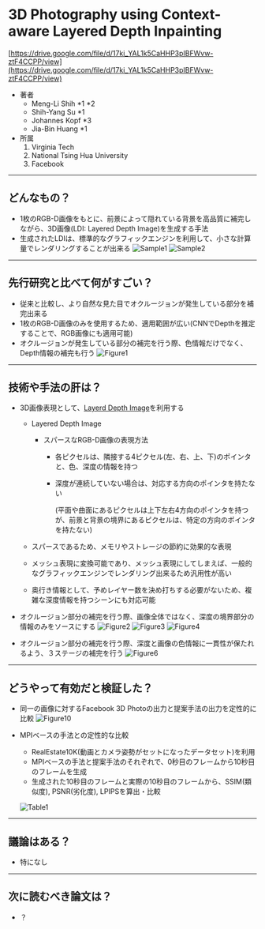 
3D Photography using Context-aware Layered Depth Inpainting
===

[https://drive.google.com/file/d/17ki_YAL1k5CaHHP3pIBFWvw-ztF4CCPP/view](https://drive.google.com/file/d/17ki_YAL1k5CaHHP3pIBFWvw-ztF4CCPP/view)



- 著者
  - Meng-Li Shih *1 *2
  - Shih-Yang Su *1
  - Johannes Kopf *3
  - Jia-Bin Huang *1
- 所属
  1. Virginia Tech
  2. National Tsing Hua University
  3. Facebook

---

## どんなもの？

+ 1枚のRGB-D画像をもとに、前景によって隠れている背景を高品質に補完しながら、3D画像(LDI: Layered Depth Image)を生成する手法
+ 生成されたLDIは、標準的なグラフィックエンジンを利用して、小さな計算量でレンダリングすることが出来る
![Sample1](https://github.com/strshp/surveys/blob/20200416/20200416_reports/3D_Photography_using_Context-aware_Layered_Depth_Inpainting/sample1.png)
  ![Sample2](https://github.com/strshp/surveys/blob/20200416/20200416_reports/3D_Photography_using_Context-aware_Layered_Depth_Inpainting/sample2.png)

---


## 先行研究と比べて何がすごい？

+ 従来と比較し、より自然な見た目でオクルージョンが発生している部分を補完出来る
+ 1枚のRGB-D画像のみを使用するため、適用範囲が広い(CNNでDepthを推定することで、RGB画像にも適用可能)
+ オクルージョンが発生している部分の補完を行う際、色情報だけでなく、Depth情報の補完も行う
![Figure1](https://github.com/strshp/surveys/blob/20200416/20200416_reports/3D_Photography_using_Context-aware_Layered_Depth_Inpainting/figure1.png)

---



## 技術や手法の肝は？

+ 3D画像表現として、[Layerd Depth Image](https://grail.cs.washington.edu/wp-content/uploads/2015/08/Shade98.pdf)を利用する

    + Layered Depth Image

        + スパースなRGB-D画像の表現方法

            + 各ピクセルは、隣接する4ピクセル(左、右、上、下)のポインタと、色、深度の情報を持つ

            + 深度が連続していない場合は、対応する方向のポインタを持たない

                (平面や曲面にあるピクセルは上下左右4方向のポインタを持つが、前景と背景の境界にあるピクセルは、特定の方向のポインタを持たない)

    + スパースであるため、メモリやストレージの節約に効果的な表現

    + メッシュ表現に変換可能であり、メッシュ表現にしてしまえば、一般的なグラフィックエンジンでレンダリング出来るため汎用性が高い

    + 奥行き情報として、予めレイヤー数を決め打ちする必要がないため、複雑な深度情報を持つシーンにも対応可能

+ オクルージョン部分の補完を行う際、画像全体ではなく、深度の境界部分の情報のみをソースにする
    ![Figure2](https://github.com/strshp/surveys/blob/20200416/20200416_reports/3D_Photography_using_Context-aware_Layered_Depth_Inpainting/figure2.png)
    ![Figure3](https://github.com/strshp/surveys/blob/20200416/20200416_reports/3D_Photography_using_Context-aware_Layered_Depth_Inpainting/figure3.png)
    ![Figure4](https://github.com/strshp/surveys/blob/20200416/20200416_reports/3D_Photography_using_Context-aware_Layered_Depth_Inpainting/figure4.png)

+ オクルージョン部分の補完を行う際、深度と画像の色情報に一貫性が保たれるよう、３ステージの補完を行う
    ![Figure6](https://github.com/strshp/surveys/blob/20200416/20200416_reports/3D_Photography_using_Context-aware_Layered_Depth_Inpainting/figure6.png)

---

## どうやって有効だと検証した？

- 同一の画像に対するFacebook 3D Photoの出力と提案手法の出力を定性的に比較
  ![Figure10](https://github.com/strshp/surveys/blob/20200416/20200416_reports/3D_Photography_using_Context-aware_Layered_Depth_Inpainting/figure10.png)

- MPIベースの手法との定性的な比較

  - RealEstate10K(動画とカメラ姿勢がセットになったデータセット)を利用
  - MPIベースの手法と提案手法のそれぞれで、0秒目のフレームから10秒目のフレームを生成
  - 生成された10秒目のフレームと実際の10秒目のフレームから、SSIM(類似度), PSNR(劣化度), LPIPSを算出・比較

  ![Table1](https://github.com/strshp/surveys/blob/20200416/20200416_reports/3D_Photography_using_Context-aware_Layered_Depth_Inpainting/table1.png)


---

## 議論はある？

+ 特になし



---

## 次に読むべき論文は？

+ ？
